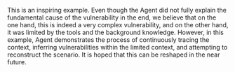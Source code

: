 This is an inspiring example. Even though the Agent did not fully explain the fundamental cause of the vulnerability in the end, we believe that on the one hand, this is indeed a very complex vulnerability, and on the other hand, it was limited by the tools and the background knowledge. However, in this example, Agent demonstrates the process of continuously tracing the context, inferring vulnerabilities within the limited context, and attempting to reconstruct the scenario. It is hoped that this can be reshaped in the near future.